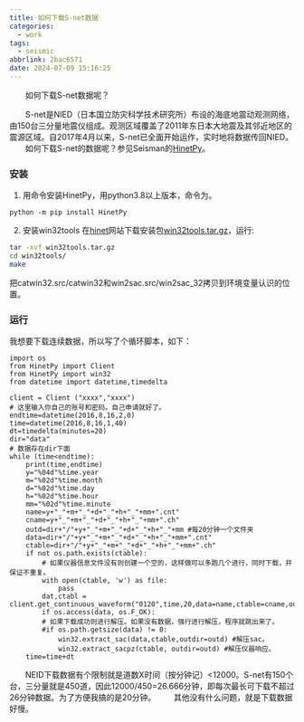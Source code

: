```yaml
---
title: 如何下载S-net数据
categories:
  - work
tags:
  - seismic
abbrlink: 2bac6571
date: 2024-07-09 15:16:25
---
```

&emsp;&emsp;如何下载S-net数据呢？
<!--less-->
&emsp;&emsp;S-net是NIED（日本国立防灾科学技术研究所）布设的海底地震动观测网络，由150台三分量地震仪组成。观测区域覆盖了2011年东日本大地震及其邻近地区的震源区域。自2017年4月以来，S-net已全面开始运作，实时地将数据传回NIED。
&emsp;&emsp;如何下载S-net的数据呢？参见Seisman的[HinetPy](https://seisman.github.io/HinetPy/)。
### 安装
1. 用命令安装HinetPy，用python3.8以上版本，命令为。
```
python -m pip install HinetPy
```
2. 安装win32tools
在[hinet](https://hinetwww11.bosai.go.jp/auth/manual/?LANG=en)网站下载安装包[win32tools.tar.gz](https://hinetwww11.bosai.go.jp/auth/manual/dlDialogue.php?r=win32tools)，运行:
```bash
tar -xvf win32tools.tar.gz
cd win32tools/
make
```
把catwin32.src/catwin32和win2sac.src/win2sac_32拷贝到环境变量认识的位置。
### 运行
我想要下载连续数据，所以写了个循环脚本，如下：
```
import os
from HinetPy import Client
from HinetPy import win32
from datetime import datetime,timedelta

client = Client ("xxxx","xxxx")
# 这里输入你自己的账号和密码。自己申请就好了。
endtime=datetime(2016,8,16,2,0)
time=datetime(2016,8,16,1,40)
dt=timedelta(minutes=20)
dir="data"
# 数据存在dir下面
while (time<endtime):
    print(time,endtime)
    y="%04d"%time.year
    m="%02d"%time.month
    d="%02d"%time.day
    h="%02d"%time.hour
    mm="%02d"%time.minute
    name=y+"_"+m+"_"+d+"_"+h+"_"+mm+".cnt"
    cname=y+"_"+m+"_"+d+"_"+h+"_"+mm+".ch"
    outd=dir+"/"+y+"_"+m+"_"+d+"_"+h+"_"+mm #每20分钟一个文件夹
    data=dir+"/"+y+"_"+m+"_"+d+"_"+h+"_"+mm+".cnt"
    ctable=dir+"/"+y+"_"+m+"_"+d+"_"+h+"_"+mm+".ch"
    if not os.path.exists(ctable):
        # 如果仪器信息文件没有则创建一个空的，这样做可以多跑几个进行，同时下载，并保证不重复。
        with open(ctable, 'w') as file:
            pass
        dat,ctabl = client.get_continuous_waveform("0120",time,20,data=name,ctable=cname,outdir=dir)
        if os.access(data, os.F_OK):
        # 如果下载成功则进行解压。如果没有数据，强行进行解压，程序就跳出来了。
        #if os.path.getsize(data) != 0:
            win32.extract_sac(data,ctable,outdir=outd) #解压sac。
            win32.extract_sacpz(ctable, outdir=outd) #解压仪器响应。
    time=time+dt
```
&emsp;&emsp;NEID下载数据有个限制就是道数X时间（按分钟记）<12000。S-net有150个台，三分量就是450道，因此12000/450=26.666分钟，即每次最长可下载不超过26分钟数据。为了方便我搞的是20分钟。
&emsp;&emsp;其他没有什么问题，就是下载数据好慢。
